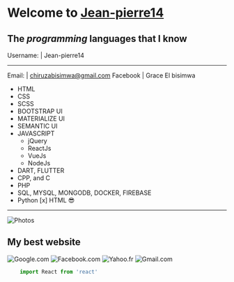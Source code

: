
# Welcome to [Jean-pierre14](https://github.com/Jean-pierre14/Jean-pierre14, "Grace El BISIMWA")
## The *programming* __languages__ that I know 

Username: | Jean-pierre14
---------  --------------
Email:  | chiruzabisimwa@gmail.com
Facebook | Grace El bisimwa



* HTML
* CSS
* SCSS
* BOOTSTRAP UI
* MATERIALIZE UI 
* SEMANTIC UI
* JAVASCRIPT
    * jQuery
    * ReactJs
    * VueJs
    * NodeJs
* DART, FLUTTER
* CPP, and C
* PHP
* SQL, MYSQL, MONGODB, DOCKER, FIREBASE
* Python
[x] HTML
:sunglasses:	

---

![Photos](https://cdn.icon-icons.com/icons2/3103/PNG/128/gallery_icon_191518.png)

## My best website
![Google.com](https://cdn.icon-icons.com/icons2/1011/PNG/128/Google_Chrome_icon-icons.com_75711.png)
![Facebook.com](https://cdn.icon-icons.com/icons2/1011/PNG/128/Google_Chrome_icon-icons.com_75711.png)
![Yahoo.fr](https://cdn.icon-icons.com/icons2/1011/PNG/128/Google_Chrome_icon-icons.com_75711.png)
![Gmail.com](https://cdn.icon-icons.com/icons2/1011/PNG/128/Google_Chrome_icon-icons.com_75711.png)
```javascript
    import React from 'react'
```